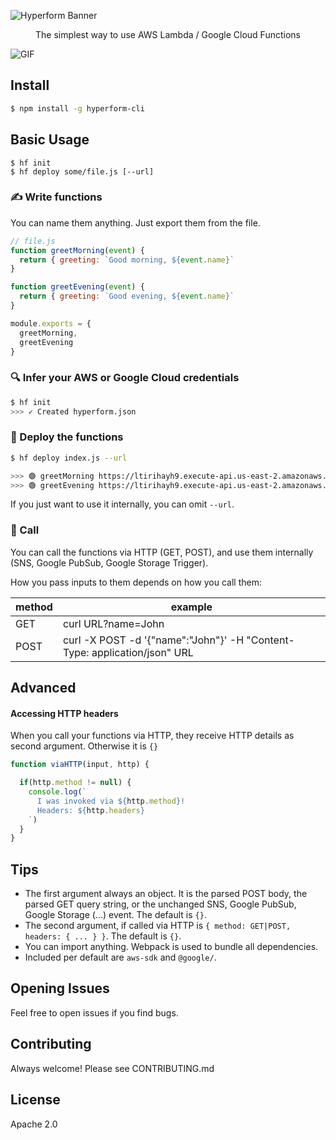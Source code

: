 

![Hyperform Banner](https://github.com/qngapparat/hyperform/blob/master/hyperform-banner.png)


<p align="center">The simplest way to use AWS Lambda / Google Cloud Functions</p>

<!-- TODO bullet list (similar to JS cookie -->

![GIF](https://user-images.githubusercontent.com/28540311/113402825-fb4dd100-93a5-11eb-9769-4558e837def7.gif)


## Install

```sh
$ npm install -g hyperform-cli
```


## Basic Usage

```
$ hf init                      
$ hf deploy some/file.js [--url]   
```

### ✍️ Write functions

You can name them anything. Just export them from the file.



```js
// file.js
function greetMorning(event) {
  return { greeting: `Good morning, ${event.name}`
}

function greetEvening(event) {
  return { greeting: `Good evening, ${event.name}`
}

module.exports = {
  greetMorning,
  greetEvening
} 
```

### 🔍 Infer your AWS or Google Cloud credentials

```sh
$ hf init
>>> ✓ Created hyperform.json
```

### 🚀 Deploy the functions

```sh
$ hf deploy index.js --url

>>> 🟢 greetMorning https://ltirihayh9.execute-api.us-east-2.amazonaws.com/greetMorning 
>>> 🟢 greetEvening https://ltirihayh9.execute-api.us-east-2.amazonaws.com/greetEvening
```

If you just want to use it internally, you can omit `--url`.

### 📡 Call

You can call the functions via HTTP (GET, POST), and use them internally (SNS, Google PubSub, Google Storage Trigger).

How you pass inputs to them depends on how you call them:

method |  example
---- | ----
GET | curl URL?name=John
POST | curl -X POST -d '{"name":"John"}' -H "Content-Type: application/json" URL

<!--
For instance via GET:

```sh
curl https://us-central1-myproject.cloudfunctions.net/greet?name=John

>>> {"message":"Hi, John!"}
```

Or via POST: 

```sh
curl -X POST -d '{"name":"John"}' -H "Content-Type: application/json" https://us-central1-myproject.cloudfunctions.net/greet?name=John

>>> {"message":"Hi, John!"}
```
-->

## Advanced

#### Accessing HTTP headers

When you call your functions via HTTP, they receive HTTP details as second argument. Otherwise it is `{}`

```js
function viaHTTP(input, http) {

  if(http.method != null) {
    console.log(`
      I was invoked via ${http.method}! 
      Headers: ${http.headers}
    `)
  }
}
```

## Tips

* The first argument always an object. It is the parsed POST body, the parsed GET query string, or the unchanged SNS, Google PubSub, Google Storage (...) event. The default is `{}`.
* The second argument, if called via HTTP is `{ method: GET|POST, headers: { ... } }`. The default is `{}`.
* You can import anything. Webpack is used to bundle all dependencies.
* Included per default are `aws-sdk` and `@google/`.


## Opening Issues

Feel free to open issues if you find bugs.

## Contributing

Always welcome! Please see CONTRIBUTING.md

## License

Apache 2.0
